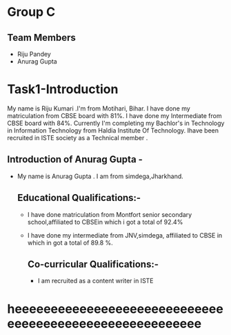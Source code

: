 # Group C 
## Team Members
- Riju Pandey
- Anurag Gupta
<h1>Task1-Introduction</h1>
My name is Riju Kumari .I'm from Motihari, Bihar.
I have done my matriculation from CBSE board with 81%.
I have done my Intermediate from CBSE board with 84%.
Currently I'm completing my Bachlor's in Technology in Information Technology from Haldia Institute Of Technology.
Ihave been recruited in ISTE society as a Technical member .

## Introduction of Anurag Gupta -

- My name is Anurag Gupta . I am from simdega,Jharkhand.

  ## Educational Qualifications:-
  - I have done matriculation from Montfort senior secondary school,affiliated to CBSEin which i got a total of 
  92.4%
  - I have done my intermediate from JNV,simdega, affiliated to CBSE in which in got a total of 89.8 %.

    ## Co-curricular Qualifications:-
    - I am recruited as a content writer in ISTE


# heeeeeeeeeeeeeeeeeeeeeeeeeeeeeeeeeeeeeeeeeeeeeeeeeeeeeeee
